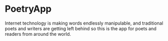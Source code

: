 # PoetryApp
Internet technology is making words endlessly manipulable, and traditional poets and writers are getting left behind so this is the app for poets and readers from around the world.
